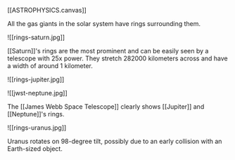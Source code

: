 [[ASTROPHYSICS.canvas]]

All the gas giants in the solar system have rings surrounding them.

![[rings-saturn.jpg]]

[[Saturn]]'s rings are the most prominent and can be easily seen by a telescope with 25x power. They stretch 282000 kilometers across and have a width of around 1 kilometer.

![[rings-jupiter.jpg]]

![[jwst-neptune.jpg]]

The [[James Webb Space Telescope]] clearly shows [[Jupiter]] and [[Neptune]]'s rings.

![[rings-uranus.jpg]]

Uranus rotates on 98-degree tilt, possibly due to an early collision with an Earth-sized object.
